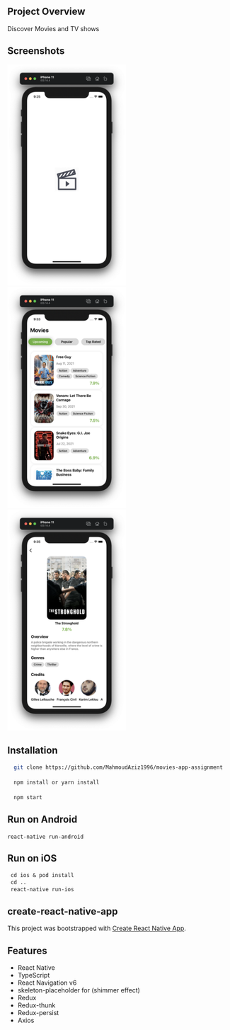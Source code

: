 ## Project Overview

Discover Movies and TV shows

   
## Screenshots
<kbd><img src="src/screenshots/1.png" wihth="400" height="500"></kbd>
<kbd><img src="src/screenshots/3.png" wihth="400" height="500"></kbd>
<kbd><img src="src/screenshots/5.png" wihth="400" height="500"></kbd>

## Installation

```sh
  git clone https://github.com/MahmoudAziz1996/movies-app-assignment
  
  npm install or yarn install
  
  npm start
```
## Run on Android

```
react-native run-android
```

## Run on iOS

```
 cd ios & pod install
 cd ..
 react-native run-ios
```
create-react-native-app
--------

This project was bootstrapped with [Create React Native App](https://github.com/react-community/create-react-native-app).

## Features

- React Native
- TypeScript
- React Navigation v6
- skeleton-placeholder for (shimmer effect)
- Redux
- Redux-thunk
- Redux-persist
- Axios
